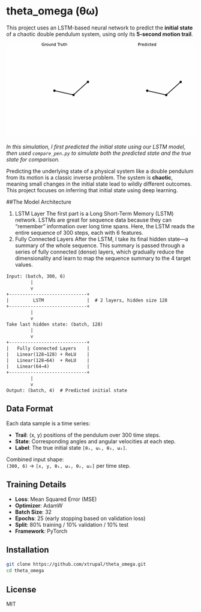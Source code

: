 # theta_omega (θω)

This project uses an LSTM-based neural network to predict the **initial state** of a chaotic double pendulum system, using only its **5-second motion trail**.

![model demo ;)](comparision.gif)

_In this simulation, I first predicted the initial state using our LSTM model, then used `compare_pen.py` to simulate both the predicted state and the true state for comparison._

Predicting the underlying state of a physical system like a double pendulum from its motion is a classic inverse problem. The system is **chaotic**, meaning small changes in the initial state lead to wildly different outcomes. This project focuses on inferring that initial state using deep learning.

##The Model Architecture

1. LSTM Layer
   The first part is a Long Short-Term Memory (LSTM) network. LSTMs are great for sequence data because they can “remember” information over long time spans. Here, the LSTM reads the entire sequence of 300 steps, each with 6 features.
2. Fully Connected Layers
   After the LSTM, I take its final hidden state—a summary of the whole sequence. This summary is passed through a series of fully connected (dense) layers, which gradually reduce the dimensionality and learn to map the sequence summary to the 4 target values.

```
Input: (batch, 300, 6)
         |
         v
+-----------------------------+
|         LSTM                |  # 2 layers, hidden size 128
+-----------------------------+
         |
         v
Take last hidden state: (batch, 128)
         |
         v
+-----------------------------+
|   Fully Connected Layers    |
|   Linear(128→128) + ReLU    |
|   Linear(128→64)  + ReLU    |
|   Linear(64→4)              |
+-----------------------------+
         |
         v
Output: (batch, 4)  # Predicted initial state
```

## Data Format

Each data sample is a time series:

- **Trail**: (x, y) positions of the pendulum over 300 time steps.
- **State**: Corresponding angles and angular velocities at each step.
- **Label**: The true initial state `[θ₁, ω₁, θ₂, ω₂]`.

Combined input shape:  
`(300, 6)` → `[x, y, θ₁, ω₁, θ₂, ω₂]` per time step.

## Training Details

- **Loss**: Mean Squared Error (MSE)
- **Optimizer**: AdamW
- **Batch Size**: 32
- **Epochs**: 25 (early stopping based on validation loss)
- **Split**: 80% training / 10% validation / 10% test
- **Framework**: PyTorch

## Installation

```bash
git clone https://github.com/xtrupal/theta_omega.git
cd theta_omega
```

## License

MIT
